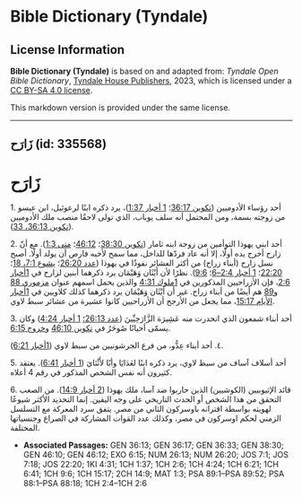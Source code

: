 # Bible Dictionary (Tyndale)

## License Information

**Bible Dictionary (Tyndale)** is based on and adapted from: _Tyndale Open Bible Dictionary_, [Tyndale House Publishers](https://tyndaleopenresources.com/), 2023, which is licensed under a [CC BY-SA 4.0 license](https://creativecommons.org/licenses/by-sa/4.0/legalcode.en).

This markdown version is provided under the same license.



--------------------------------

## زَارَح (id: 335568)

زَارَح
======

1\. أحد رؤساء الأدوميين ([تكوين 36:17](https://ref.ly/Gen36:17)؛ [1 أخبار 1:37](https://ref.ly/1Chr1:37))، يرد ذكره ابنًا لرعوئيل، ابن عيسو من زوجته بسمة، ومن المحتمل أنه سلف يوباب، الذي تولى لاحقًا منصب ملك الأدوميين ([تكوين 36:13، 33](https://ref.ly/Gen36:13,Gen36:33)).

2\. أحد ابني يهوذا التوأمين من زوجة ابنه ثامار ([تكوين 38:30](https://ref.ly/Gen38:30)؛ [46:12](https://ref.ly/Gen46:12)؛ [متى 1:3](https://ref.ly/Matt1:3)). مع أنّ زارح أخرج يده أولًا، إلا أنه عاد فردّها للداخل، مما سمح لأخيه فارص أن يولد أولًا. أصبح نسل زارح (أبناء زراح) من أكثر العشائر نفوذًا في يهوذا ([عدد 26:20](https://ref.ly/Num26:20)؛ [يشوع 7:1، 18](https://ref.ly/Josh7:1,Josh7:18)؛ [22:20](https://ref.ly/Josh22:20)؛ [1 أخبار 2:4–6](https://ref.ly/1Chr2:4-1Chr2:6)؛ [9:6](https://ref.ly/1Chr9:6)). نظرًا لأن أَيْثَان وَهَيْمَان يرد ذكرهما أبنين لزارح في [1أخبار 2:6](https://ref.ly/1Chr2:6)، فإن الأزراحيين المذكورين في [1ملوك 4:31](https://ref.ly/1Kgs4:31) والذين يحمل اسمهم عنوان [مزموري 88](https://ref.ly/Ps88:1-Ps88:18) و[89](https://ref.ly/Ps89:1-Ps89:52) هم أيضًا من أبناء زراح. غير أن أَيْثَان وَهَيْمَان يرد ذكرهما كذلك كلاويين في [1أخبار الأيام 15:17](https://ref.ly/1Chr15:17)، مما يجعل من الأرجح أن الأزراحيين كانوا عشيرة من عشائر سبط لاوي.

3\. أحد أبناء شمعون الذي انحدرت منه عَشِيرَة الزَّارَحِيِّينَ ([عدد 26:13؛](https://ref.ly/Num26:13) [1 أخبار 4:24](https://ref.ly/1Chr4:24)) وكان يسمّى أحيانًا صُوحَرُ في [تكوين 46:10](https://ref.ly/Gen46:10) و[خروج 6:15](https://ref.ly/Exod6:15).

٤. أحد أبناء عِدُّو، من فرع الجرشونيين من سبط لاوي ([1أخبار 6:21](https://ref.ly/1Chr6:21)).

5\. أحد أسلاف آساف من سبط لاوي، يرد ذكره ابنًا لعَدَايَا وأبًا لأَثْنَايَ ([1 أخبار 6:41](https://ref.ly/1Chr6:41)). يعتقد كثيرون أنه نفس الشخص المذكور في رقم 4 أعلاه.

6\. قائد الإثيوبيين (الكوشيين) الذين حاربوا ضد آسا، ملك يهوذا ([2 أخبار 14:9](https://ref.ly/2Chr14:9)). من الصعب التحقق من هذا الشخص أو الحدث التاريخي على وجه اليقين. إنما التحديد الأكثر شيوعًا لهويته بواسطة اقترانه باوسركون الثاني من مصر. يتفق سرد المعركة مع التسلسل الزمني لحكم اوسركون في مصر، وكذلك عدد القوات المشاركة في الصراع وجنسياتها المختلفة.

* **Associated Passages:** GEN 36:13; GEN 36:17; GEN 36:33; GEN 38:30; GEN 46:10; GEN 46:12; EXO 6:15; NUM 26:13; NUM 26:20; JOS 7:1; JOS 7:18; JOS 22:20; 1KI 4:31; 1CH 1:37; 1CH 2:6; 1CH 4:24; 1CH 6:21; 1CH 6:41; 1CH 9:6; 1CH 15:17; 2CH 14:9; MAT 1:3; PSA 89:1–PSA 89:52; PSA 88:1–PSA 88:18; 1CH 2:4–1CH 2:6

